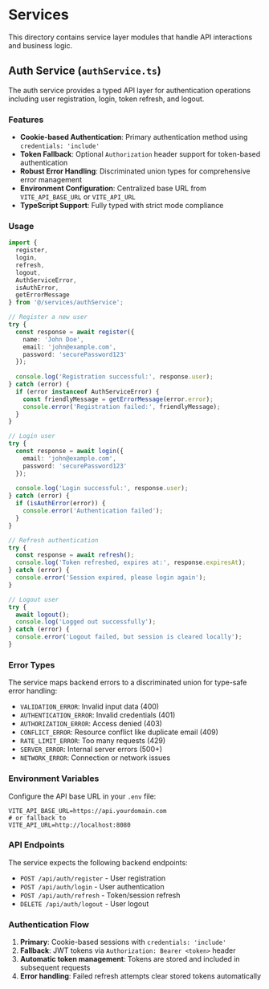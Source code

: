 # Services

This directory contains service layer modules that handle API interactions and business logic.

## Auth Service (`authService.ts`)

The auth service provides a typed API layer for authentication operations including user registration, login, token refresh, and logout.

### Features

- **Cookie-based Authentication**: Primary authentication method using `credentials: 'include'`
- **Token Fallback**: Optional `Authorization` header support for token-based authentication
- **Robust Error Handling**: Discriminated union types for comprehensive error management
- **Environment Configuration**: Centralized base URL from `VITE_API_BASE_URL` or `VITE_API_URL`
- **TypeScript Support**: Fully typed with strict mode compliance

### Usage

```typescript
import { 
  register, 
  login, 
  refresh, 
  logout, 
  AuthServiceError,
  isAuthError,
  getErrorMessage 
} from '@/services/authService';

// Register a new user
try {
  const response = await register({
    name: 'John Doe',
    email: 'john@example.com',
    password: 'securePassword123'
  });
  
  console.log('Registration successful:', response.user);
} catch (error) {
  if (error instanceof AuthServiceError) {
    const friendlyMessage = getErrorMessage(error.error);
    console.error('Registration failed:', friendlyMessage);
  }
}

// Login user
try {
  const response = await login({
    email: 'john@example.com',
    password: 'securePassword123'
  });
  
  console.log('Login successful:', response.user);
} catch (error) {
  if (isAuthError(error)) {
    console.error('Authentication failed');
  }
}

// Refresh authentication
try {
  const response = await refresh();
  console.log('Token refreshed, expires at:', response.expiresAt);
} catch (error) {
  console.error('Session expired, please login again');
}

// Logout user
try {
  await logout();
  console.log('Logged out successfully');
} catch (error) {
  console.error('Logout failed, but session is cleared locally');
}
```

### Error Types

The service maps backend errors to a discriminated union for type-safe error handling:

- `VALIDATION_ERROR`: Invalid input data (400)
- `AUTHENTICATION_ERROR`: Invalid credentials (401)
- `AUTHORIZATION_ERROR`: Access denied (403)
- `CONFLICT_ERROR`: Resource conflict like duplicate email (409)
- `RATE_LIMIT_ERROR`: Too many requests (429)
- `SERVER_ERROR`: Internal server errors (500+)
- `NETWORK_ERROR`: Connection or network issues

### Environment Variables

Configure the API base URL in your `.env` file:

```env
VITE_API_BASE_URL=https://api.yourdomain.com
# or fallback to
VITE_API_URL=http://localhost:8080
```

### API Endpoints

The service expects the following backend endpoints:

- `POST /api/auth/register` - User registration
- `POST /api/auth/login` - User authentication
- `POST /api/auth/refresh` - Token/session refresh
- `DELETE /api/auth/logout` - User logout

### Authentication Flow

1. **Primary**: Cookie-based sessions with `credentials: 'include'`
2. **Fallback**: JWT tokens via `Authorization: Bearer <token>` header
3. **Automatic token management**: Tokens are stored and included in subsequent requests
4. **Error handling**: Failed refresh attempts clear stored tokens automatically

